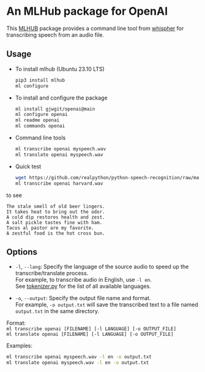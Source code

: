 # An MLHub package for OpenAI

This [MLHUB](https://mlhub.ai/) package provides a command line tool
from [whispher](https://github.com/openai/whisper) for transcribing
speech from an audio file. 

## Usage

* To install mlhub (Ubuntu 23.10 LTS)
  ```bash
  pip3 install mlhub
  ml configure
  ```

* To install and configure the package
  ```bash
  ml install gjwgit/openai@main
  ml configure openai
  ml readme openai
  ml commands openai
  ```
* Command line tools
  ```bash
  ml transcribe openai myspeech.wav
  ml translate openai myspeech.wav
  ```

* Quick test

  ```bash
  wget https://github.com/realpython/python-speech-recognition/raw/master/audio_files/harvard.wav
  ml transcribe openai harvard.wav
  ```

to see

  ```console
  The stale smell of old beer lingers. 
  It takes heat to bring out the odor. 
  A cold dip restores health and zest. 
  A salt pickle tastes fine with ham. 
  Tacos al pastor are my favorite. 
  A zestful food is the hot cross bun.
  ```

## Options

* `-l`, `--lang`: Specify the language of the source audio to speed up the transcribe/translate process.  
For example, to transcribe audio in English, use `-l en`.  
See [tokenizer.py](https://github.com/openai/whisper/blob/main/whisper/tokenizer.py) for the list of all available languages.

* `-o`, `--output`: Specify the output file name and format.  
For example, `-o output.txt` will save the transcribed text to a file named `output.txt` in the same directory.

Format:  
`ml transcribe openai [FILENAME] [-l LANGUAGE] [-o OUTPUT_FILE]`  
`ml translate openai [FILENAME] [-l LANGUAGE] [-o OUTPUT_FILE]`

Examples:
```bash
ml transcribe openai myspeech.wav -l en -o output.txt
ml translate openai myspeech.wav -l en -o output.txt
```


